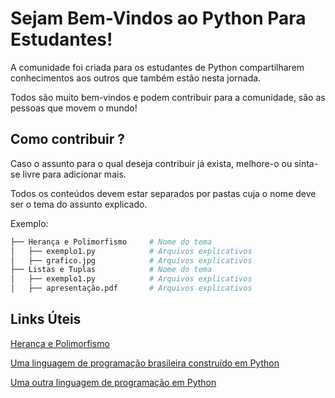 # Sejam Bem-Vindos ao Python Para Estudantes!
A comunidade foi criada para os estudantes de Python compartilharem conhecimentos aos outros que também estão nesta jornada.
<p>Todos são muito bem-vindos e podem contribuir para a comunidade, são as pessoas que movem o mundo!</p>

## Como contribuir ?
Caso o assunto para o qual deseja contribuir já exista, melhore-o ou sinta-se livre para adicionar mais.
<p>Todos os conteúdos devem estar separados por pastas cuja o nome deve ser o tema do assunto explicado.</p>

Exemplo:
 ``` bash
├── Herança e Polimorfismo     # Nome do tema
│   ├── exemplo1.py            # Arquivos explicativos
│   ├── grafico.jpg            # Arquivos explicativos
├── Listas e Tuplas            # Nome do tema
│   ├── exemplo1.py            # Arquivos explicativos
│   ├── apresentação.pdf       # Arquivos explicativos
  ```
## Links Úteis
[Herança e Polimorfismo](https://www.youtube.com/watch?v=WpxagxS2trU)

[Uma linguagem de programação brasileira construído em Python](https://github.com/AlanNunes/compilador-lpb)

[Uma outra linguagem de programação em Python](https://github.com/AlanNunes/Compiler)
